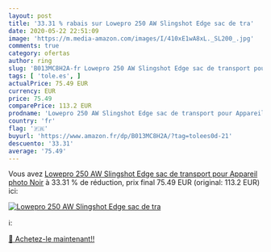 ```yaml
---
layout: post
title: '33.31 % rabais sur Lowepro 250 AW Slingshot Edge sac de tra'
date: 2020-05-22 22:51:09
image: 'https://m.media-amazon.com/images/I/410xE1wA8xL._SL200_.jpg'
comments: true
category: ofertas
author: ring
slug: 'B013MC8H2A-fr Lowepro 250 AW Slingshot Edge sac de transport pour...'
tags: [ 'tole.es', ]
actualPrice: 75.49 EUR
currency: EUR
price: 75.49
comparePrice: 113.2 EUR
prodname: 'Lowepro 250 AW Slingshot Edge sac de transport pour Appareil photo Noir'
country: 'fr'
flag: '🇫🇷'
buyurl: 'https://www.amazon.fr/dp/B013MC8H2A/?tag=tolees0d-21'
descuento: '33.31'
average: '75.49'
---
```


Vous avez [Lowepro 250 AW Slingshot Edge sac de transport pour Appareil photo Noir](https://www.amazon.fr/dp/B013MC8H2A/?tag=tolees0d-21)  à  33.31 % de réduction, prix final  75.49 EUR (original: 113.2 EUR) ici:

[![Lowepro 250 AW Slingshot Edge sac de tra](https://m.media-amazon.com/images/I/410xE1wA8xL._SL200_.jpg)](https://www.amazon.fr/dp/B013MC8H2A/?tag=tolees0d-21)

ℹ️:


[🛒 Achetez-le maintenant!!](https://www.amazon.fr/dp/B013MC8H2A/?tag=tolees0d-21)
